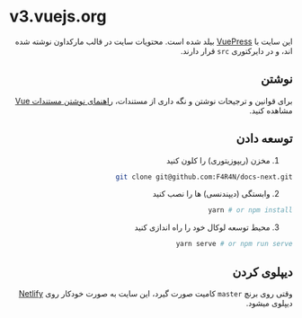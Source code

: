 # v3.vuejs.org

<div dir="rtl">

این سایت با [VuePress](https://vuepress.vuejs.org/) بیلد شده است. محتویات سایت در قالب مارکداون نوشته شده اند، و در دایرکتوری `src` قرار دارند.


## نوشتن

برای قوانین و ترجیحات نوشتن و نگه داری از مستندات، [راهنمای نوشتن مستندات Vue](https://v3.vuejs.org/guide/writing-guide.html) مشاهده کنید.

## توسعه دادن

1. مخزن (ریپوزیتوری) را کلون کنید

```bash
git clone git@github.com:F4R4N/docs-next.git
```

2. وابستگی (دیپندنسی) ها را نصب کنید

```bash
yarn # or npm install
```

3. محیط توسعه لوکال خود را راه اندازی کنید

```bash
yarn serve # or npm run serve
```

## دیپلوی کردن
وقتی روی برنچ `master` کامیت صورت گیرد، این سایت به صورت خودکار روی [Netlify](https://www.netlify.com/) دیپلوی میشود.


</div>
